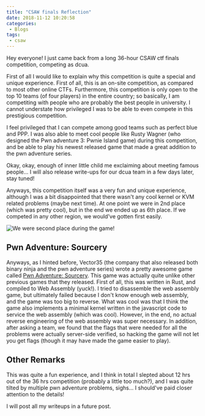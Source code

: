 ```yaml
---
title: "CSAW finals Reflection"
date: 2018-11-12 10:20:58
categories:
 - Blogs
tags:
 - csaw
---
```


Hey everyone! I just came back from a long 36-hour CSAW ctf finals competition,
competing as dcua. 

First of all I would like to explain why this competition is quite a special and
unique experience. First of all, this is an on-site competition, as compared to
most other online CTFs. Furthermore, this competition is only open to the top 10
teams (of four players) in the entire country; so basically, I am competiting
with people who are probably the best people in university. I cannot understate
how privileged I was to be able to even compete in this prestigious competition.

I feel privileged that I can compete among good teams such as perfect blue and
PPP. I was also able to meet cool people like Rusty Wagner (who designed the Pwn
adventure 3: Pwnie Island game) during this competition, and be able to play his
newest released game that made a great addition to the pwn adventure series.

Okay, okay, enough of inner little child me exclaiming about meeting famous
people... I will also release write-ups for our dcua team in a few days later,
stay tuned! 

Anyways, this competition itself was a very fun and unique experience, although
I was a bit disappointed that there wasn't any cool kernel or KVM related
problems (maybe next time). At one point we were in 2nd place (which was pretty
cool), but in the end we ended up as 6th place. If we competed in any other
region, we would've gotten first easily.

![We were second place during the game!][2]

## Pwn Adventure: Sourcery
Anyways, as I hinted before, Vector35 (the company that also released both
binary ninja and the pwn adventure series) wrote a pretty awesome game called
[Pwn Adventure: Sourcery][1]. This game was actually quite unlike other previous
games that they released. First of all, this was written in Rust, and compiled
to Web Assembly (yuck!). I tried to disassemble the web assembly game, but
ultimately failed because I don't know enough web assembly, and the game was too
big to reverse. What was cool was that I think the game also implements a
minimal kernel written in the javascript code to service the web assembly (which
was cool). However, in the end, no actual reverse engineering of the web
assembly was super necessary. In addition, after asking a team, we found that
the flags that were needed for all the problems were actually server-side
verified, so hacking the game will not let you get flags (though it may have
made the game easier to play).

## Other Remarks
This was quite a fun experience, and I think in total I slepted about 12 hrs out
of the 36 hrs competition (probably a little too much?), and I was quite tilted
by multiple pwn adventure problems, sighs... I should've paid closer attention
to the details!

<!--
## A broken system...?
*NOTE: Here's where I get a little ranty... feel free to ignore the rest of this
post...*

Okay so this maybe a very unpopular and probably a lot of people who read this
might get mad at me for doing so. And if you are from top two teams of CSAW
(i.e. PPP, RPISEC), although this maybe very pointed at your teams, I am not
trying to point the blame squarely on you, but I am more-so trying to voice my
thoughts about this broken system. 

For me I think in general a huge obstacle in terms of really ranking high in CTF
events is the fact that I am usually just competing by myself and I don't have
the luxary have having a large team of people (like at PPP) back me up. I hail
from a university (University of Texas at Dallas) that frankly isn't typically
skilled in CTF events. I don't know practically anyone whom I could work with in
terms of reversing and binary exploitation on even terms. This automatically
stunts my ability to be able to rank high on CTF's. Especially when involving
myself with large binaries, at the end of the day, it does require just raw
man-hours, nothing much more than that. 


But coming into this competition, my expectations were that each individual team
would be capped at four people since that is what the "rules" dictate, which
meant that my former disadvantage would be almost completely compensated. I
thought that this competition was one I can actually get an even ground when I
compete with other massively strong teams like PPP. To be honest, I did not
even think of the possiblity that there would be some cheating going on, until
one of my fellow teammates told me so. 

I have been pretty disappointed about how the legitamacy of the placement of
some of these teams. One of them is too closely related to the organizers
themselves and could easily obtain flags from organizers themselves. They tried
to cover it up, but it is still pretty obvious. One of the teams has basically
an entire huge offsite group that can also help them solve problems. I can't
believe that I am getting too much involved into the politics of these things.
But the nasty truth is that there are these huge establishments and schools that
want to continue winning (and getting even higher rankings on CTFtime). 

Why does this sound so much like politics in real life.. arrrghh??!!??!!
Anyways, I think this issue of integrity is also not a first/second place issue.
Of course it is one thing that this is just a hacking contest, but it is yet an
entire other thing to be a "hacking the contest", that is bending the rules and
exploiting features that allow you to bypass the original intent of the rules.
Isn't that what hacking is all about? Well that is kinda true, but that also
defeats the purpose and the fun of the competition. I think knowing that all
this integrity issues is occurring underneath kinda makes the game not as fun
and frustrates me because that means that we aren't competing against pure
skills and knowledge but who can exploit the rules and get the most people
working on your side. I admit even our team used some offline help from others,
but I think our collaboration is only due to a reaction to the fact that others
are also cheating terribly. To be honest, I think the team Perfect Blue
should've won first. They actually do have very skilled people onsite who knows
what they are doing. 

I feel that this entire system is so critically flawed. The incentives for
cheating is just too much, and too much is at stake.  Anyways, I don't know who
will actually see this, (probably no one)... Oh well I guess I will just retire
to an identity in an obscure university, as an obscure person. The politics of
all this is just way too hot right now. 
-->

I will post all my writeups in a future post.

[1]: https://sourcery.pwnadventure.com/
[2]: /files/csaw/second_place.jpg

